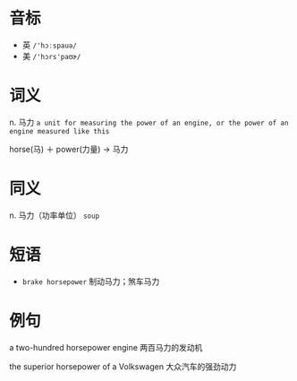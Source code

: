 # 音标

- 英 `/'hɔːspauə/`
- 美 `/'hɔrs'paʊɚ/`

# 词义

n. 马力
`a unit for measuring the power of an engine, or the power of an engine measured like this`



horse(马) ＋ power(力量) → 马力

# 同义

n. 马力（功率单位）
`soup`

# 短语

- `brake horsepower` 制动马力；煞车马力

# 例句

a two-hundred horsepower engine
两百马力的发动机

the superior horsepower of a Volkswagen
大众汽车的强劲动力


